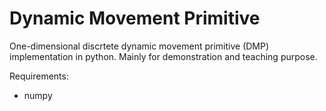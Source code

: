 Dynamic Movement Primitive
==========================

One-dimensional discrtete dynamic movement primitive (DMP) implementation in python. Mainly for demonstration and teaching purpose.

Requirements:

* numpy 


